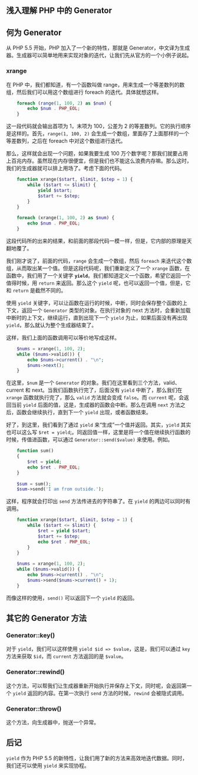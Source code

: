 ## 浅入理解 PHP 中的 Generator

## 何为 Generator

从 PHP 5.5 开始，PHP 加入了一个新的特性，那就是 Generator，中文译为生成器。生成器可以简单地用来实现对象的迭代，让我们先从官方的一个小例子说起。

### xrange

在 PHP 中，我们都知道，有一个函数叫做 range，用来生成一个等差数列的数组，然后我们可以用这个数组进行 foreach 的迭代。具体就想这样。

```php
    foreach (range(1, 100, 2) as $num) {
        echo $num . PHP_EOL;
    }
```
这一段代码就会输出首项为 1，末项为 100，公差为 2 的等差数列。它的执行顺序是这样的。首先，`range(1, 100, 2)` 会生成一个数组，里面存了上面那样的一个等差数列，之后在 foreach 中对这个数组进行迭代。

那么，这样就会出现一个问题，如果我要生成 100 万个数字呢？那我们就要占用上百兆内存。虽然现在内存很便宜，但是我们也不能这么浪费内存嘛。那么这时，我们的生成器就可以排上用场了。考虑下面的代码。

```php
    function xrange($start, $limit, $step = 1) {
        while ($start <= $limit) {
            yield $start;
            $start += $step;
        }
    }
    
    foreach (xrange(1, 100, 2) as $num) {
        echo $num . PHP_EOL;
    }
```

这段代码所的出来的结果，和前面的那段代码一模一样，但是，它内部的原理是天翻地覆了。

我们刚才说了，前面的代码，`range` 会生成一个数组，然后 `foreach` 来迭代这个数组，从而取出某一个值。但是这段代码呢，我们重新定义了一个 `xrange` 函数，在函数中，我们用了一个关键字 **`yield`**。我们都知道定义一个函数，希望它返回一个值得时候，用 `return` 来返回。那么这个 `yield` 呢，也可以返回一个值，但是，它和 `return` 是截然不同的。

使用 `yield` 关键字，可以让函数在运行的时候，中断，同时会保存整个函数的上下文，返回一个 `Generator` 类型的对象。在执行对象的 next 方法时，会重新加载中断时的上下文，继续运行，直到出现下一个 `yield` 为止，如果后面没有再出现 `yield`，那么就认为整个生成器结束了。

这样，我们上面的函数调用可以等价地写成这样。

```php
    $nums = xrange(1, 100, 2);
    while ($nums->valid()) {
        echo $nums->current() . "\n";
        $nums->next();
    }
```

在这里，`$num` 是一个 `Generator` 的对象。我们在这里看到三个方法，valid、current 和 next。当我们函数执行完了，后面没有 `yield` 中断了，那么我们在 `xrange` 函数就执行完了，那么 `valid` 方法就会变成 `false`。而 `current` 呢，会返回当前 `yield` 后面的值，这是，生成器的函数会中断。那么在调用 `next` 方法之后，函数会继续执行，直到下一个 `yield` 出现，或者函数结束。

好了，到这里，我们看到了通过 `yield` 来“生成”一个值并返回。其实，`yield` 其实也可以这么写 `$ret = yield`;。同返回值一样，这里是将一个值在继续执行函数的时候，传值进函数，可以通过 `Generator::send($value)` 来使用。例如。

```php
    function sum()
    {
        $ret = yield;
        echo $ret . PHP_EOL;
    }
    
    $sum = sum();
    $sum->send('I am from outside.');
```

这样，程序就会打印出 `send` 方法传进去的字符串了。在 `yield` 的两边可以同时有调用。

```php
    function xrange($start, $limit, $step = 1) {
        while ($start <= $limit) {
            $ret = yield $start;
            $start += $step;
            echo $ret . PHP_EOL;
        }
    }
    
    $nums = xrange(1, 100, 2);
    while ($nums->valid()) {
        echo $nums->current() . "\n";
        $nums->send($nums->current() + 1);
    }
```

而像这样的使用，`send()` 可以返回下一个 `yield` 的返回。

## 其它的 Generator 方法

### Generator::key()

对于 `yield`，我们可以这样使用 `yield $id => $value`，这是，我们可以通过 `key` 方法来获取 `$id`，而 `current` 方法返回的是 `$value`。

### Generator::rewind()

这个方法，可以帮我们让生成器重新开始执行并保存上下文，同时呢，会返回第一个 `yield` 返回的内容。在第一次执行 `send` 方法的时候，`rewind` 会被隐式调用。

### Generator::throw()

这个方法，向生成器中，抛送一个异常。

## 后记

`yield` 作为 PHP 5.5 的新特性，让我们用了新的方法来高效地迭代数据。同时，我们还可以使用 `yield` 来实现协程。

